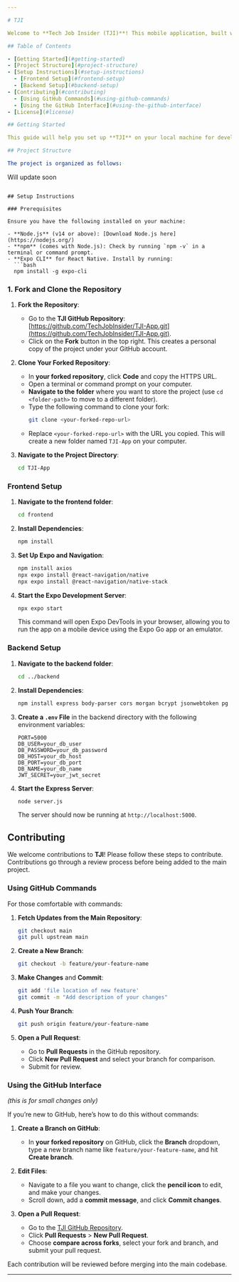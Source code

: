 ```yaml
---

# TJI

Welcome to **Tech Job Insider (TJI)**! This mobile application, built with **React Native** (Expo) for the frontend and **Node.js Express** for the backend, helps users stay updated on job trends and tech opportunities.

## Table of Contents

- [Getting Started](#getting-started)
- [Project Structure](#project-structure)
- [Setup Instructions](#setup-instructions)
  - [Frontend Setup](#frontend-setup)
  - [Backend Setup](#backend-setup)
- [Contributing](#contributing)
  - [Using GitHub Commands](#using-github-commands)
  - [Using the GitHub Interface](#using-the-github-interface)
- [License](#license)

## Getting Started

This guide will help you set up **TJI** on your local machine for development and testing. Follow each step in the **Setup Instructions** section to get started.

## Project Structure

The project is organized as follows:

```
Will update soon
```

## Setup Instructions

### Prerequisites

Ensure you have the following installed on your machine:

- **Node.js** (v14 or above): [Download Node.js here](https://nodejs.org/)
- **npm** (comes with Node.js): Check by running `npm -v` in a terminal or command prompt.
- **Expo CLI** for React Native. Install by running:
  ```bash
  npm install -g expo-cli
  ```

### 1. Fork and Clone the Repository

1. **Fork the Repository**:
   - Go to the **TJI GitHub Repository**: [https://github.com/TechJobInsider/TJI-App.git](https://github.com/TechJobInsider/TJI-App.git).
   - Click on the **Fork** button in the top right. This creates a personal copy of the project under your GitHub account.

2. **Clone Your Forked Repository**:
   - In **your forked repository**, click **Code** and copy the HTTPS URL.
   - Open a terminal or command prompt on your computer.
   - **Navigate to the folder** where you want to store the project (use `cd <folder-path>` to move to a different folder).
   - Type the following command to clone your fork:
     ```bash
     git clone <your-forked-repo-url>
     ```
   - Replace `<your-forked-repo-url>` with the URL you copied. This will create a new folder named `TJI-App` on your computer.

3. **Navigate to the Project Directory**:
   ```bash
   cd TJI-App
   ```

### Frontend Setup

1. **Navigate to the frontend folder**:
   ```bash
   cd frontend
   ```

2. **Install Dependencies**:
   ```bash
   npm install
   ```

3. **Set Up Expo and Navigation**:
   ```bash
   npm install axios
   npx expo install @react-navigation/native
   npx expo install @react-navigation/native-stack
   ```

4. **Start the Expo Development Server**:
   ```bash
   npx expo start
   ```

   This command will open Expo DevTools in your browser, allowing you to run the app on a mobile device using the Expo Go app or an emulator.

### Backend Setup

1. **Navigate to the backend folder**:
   ```bash
   cd ../backend
   ```

2. **Install Dependencies**:
   ```bash
   npm install express body-parser cors morgan bcrypt jsonwebtoken pg pg-hstore dotenv
   ```

3. **Create a `.env` File** in the backend directory with the following environment variables:
   ```plaintext
   PORT=5000
   DB_USER=your_db_user
   DB_PASSWORD=your_db_password
   DB_HOST=your_db_host
   DB_PORT=your_db_port
   DB_NAME=your_db_name
   JWT_SECRET=your_jwt_secret
   ```

4. **Start the Express Server**:
   ```bash
   node server.js
   ```

   The server should now be running at `http://localhost:5000`.

## Contributing

We welcome contributions to **TJI**! Please follow these steps to contribute. Contributions go through a review process before being added to the main project.

### Using GitHub Commands

For those comfortable with commands:

1. **Fetch Updates from the Main Repository**:
   ```bash
   git checkout main
   git pull upstream main
   ```

2. **Create a New Branch**:
   ```bash
   git checkout -b feature/your-feature-name
   ```

3. **Make Changes** and **Commit**:
   ```bash
   git add 'file location of new feature'
   git commit -m "Add description of your changes"
   ```

4. **Push Your Branch**:
   ```bash
   git push origin feature/your-feature-name
   ```

5. **Open a Pull Request**:
   - Go to **Pull Requests** in the GitHub repository.
   - Click **New Pull Request** and select your branch for comparison.
   - Submit for review.

### Using the GitHub Interface 
_(this is for small changes only)_

If you’re new to GitHub, here’s how to do this without commands:

1. **Create a Branch on GitHub**:
   - In **your forked repository** on GitHub, click the **Branch** dropdown, type a new branch name like `feature/your-feature-name`, and hit **Create branch**.

2. **Edit Files**:
   - Navigate to a file you want to change, click the **pencil icon** to edit, and make your changes.
   - Scroll down, add a **commit message**, and click **Commit changes**.

3. **Open a Pull Request**:
   - Go to the [TJI GitHub Repository](https://github.com/TechJobInsider/TJI-App.git).
   - Click **Pull Requests** > **New Pull Request**.
   - Choose **compare across forks**, select your fork and branch, and submit your pull request.

Each contribution will be reviewed before merging into the main codebase. 

---
```

